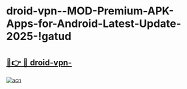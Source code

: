 # droid-vpn--MOD-Premium-APK-Apps-for-Android-Latest-Update-2025-!gatud

# <h2><a href="https://iaifkt.esa.edu.pl?title=droid-vpn-&ref=gatud">🔗👉 🔴 droid-vpn-</a></h2>

[![acn](https://github.com/user-attachments/assets/0f9c940e-d8b0-45ae-aac7-cd30a18b3e1c)](https://iaifkt.esa.edu.pl?title=droid-vpn-&ref=gatud)

